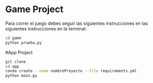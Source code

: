 # Game Project

Para correr el juego debes seguir las siguientes instrucciones en las siguientes instrucciones en la terminal:

```sh
cd game
python prueba.py
```

#App Project

```sh
git clone
cd app
conda create --name nombreProyecto --file requirements.yml
python main.py
```